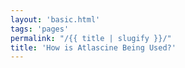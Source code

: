 ```yaml
---
layout: 'basic.html'
tags: 'pages'	
permalink: "/{{ title | slugify }}/"
title: 'How is Atlascine Being Used?'
---
```


